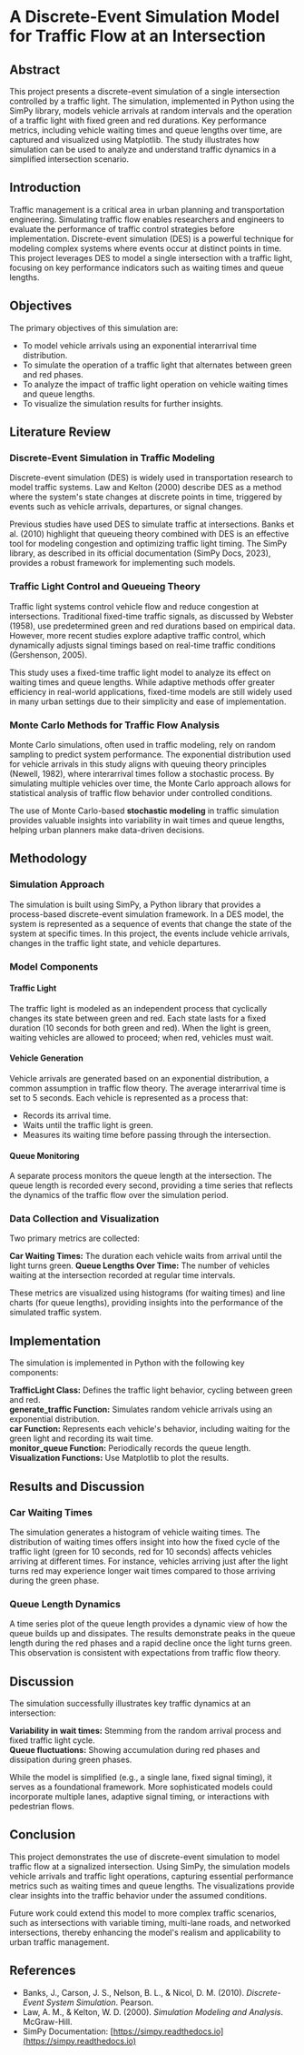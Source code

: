 # A Discrete-Event Simulation Model for Traffic Flow at an Intersection

## Abstract

This project presents a discrete-event simulation of a single intersection controlled by a traffic light. The simulation, implemented in Python using the SimPy library, models vehicle arrivals at random intervals and the operation of a traffic light with fixed green and red durations. Key performance metrics, including vehicle waiting times and queue lengths over time, are captured and visualized using Matplotlib. The study illustrates how simulation can be used to analyze and understand traffic dynamics in a simplified intersection scenario.<br />
## Introduction

Traffic management is a critical area in urban planning and transportation engineering. Simulating traffic flow enables researchers and engineers to evaluate the performance of traffic control strategies before implementation. Discrete-event simulation (DES) is a powerful technique for modeling complex systems where events occur at distinct points in time. This project leverages DES to model a single intersection with a traffic light, focusing on key performance indicators such as waiting times and queue lengths.
## **Objectives**
The primary objectives of this simulation are:

-   To model vehicle arrivals using an exponential interarrival time distribution.
-   To simulate the operation of a traffic light that alternates between green and red phases.
-   To analyze the impact of traffic light operation on vehicle waiting times and queue lengths.
-   To visualize the simulation results for further insights.


##  Literature Review

###  Discrete-Event Simulation in Traffic Modeling

Discrete-event simulation (DES) is widely used in transportation research to model traffic systems. Law and Kelton (2000) describe DES as a method where the system's state changes at discrete points in time, triggered by events such as vehicle arrivals, departures, or signal changes.

Previous studies have used DES to simulate traffic at intersections. Banks et al. (2010) highlight that queueing theory combined with DES is an effective tool for modeling congestion and optimizing traffic light timing. The SimPy library, as described in its official documentation (SimPy Docs, 2023), provides a robust framework for implementing such models.

###  Traffic Light Control and Queueing Theory

Traffic light systems control vehicle flow and reduce congestion at intersections. Traditional fixed-time traffic signals, as discussed by Webster (1958), use predetermined green and red durations based on empirical data. However, more recent studies explore adaptive traffic control, which dynamically adjusts signal timings based on real-time traffic conditions (Gershenson, 2005).

This study uses a fixed-time traffic light model to analyze its effect on waiting times and queue lengths. While adaptive methods offer greater efficiency in real-world applications, fixed-time models are still widely used in many urban settings due to their simplicity and ease of implementation.

### Monte Carlo Methods for Traffic Flow Analysis

Monte Carlo simulations, often used in traffic modeling, rely on random sampling to predict system performance. The exponential distribution used for vehicle arrivals in this study aligns with queuing theory principles (Newell, 1982), where interarrival times follow a stochastic process. By simulating multiple vehicles over time, the Monte Carlo approach allows for statistical analysis of traffic flow behavior under controlled conditions.

The use of Monte Carlo-based **stochastic modeling** in traffic simulation provides valuable insights into variability in wait times and queue lengths, helping urban planners make data-driven decisions.

## Methodology

### Simulation Approach

The simulation is built using SimPy, a Python library that provides a process-based discrete-event simulation framework. In a DES model, the system is represented as a sequence of events that change the state of the system at specific times. In this project, the events include vehicle arrivals, changes in the traffic light state, and vehicle departures.
###  Model Components

####  Traffic Light

The traffic light is modeled as an independent process that cyclically changes its state between green and red. Each state lasts for a fixed duration (10 seconds for both green and red). When the light is green, waiting vehicles are allowed to proceed; when red, vehicles must wait.

####  Vehicle Generation

Vehicle arrivals are generated based on an exponential distribution, a common assumption in traffic flow theory. The average interarrival time is set to 5 seconds. Each vehicle is represented as a process that:

-   Records its arrival time.
-   Waits until the traffic light is green.
-   Measures its waiting time before passing through the intersection.

####  Queue Monitoring

A separate process monitors the queue length at the intersection. The queue length is recorded every second, providing a time series that reflects the dynamics of the traffic flow over the simulation period.

### Data Collection and Visualization

Two primary metrics are collected:

**Car Waiting Times:** The duration each vehicle waits from arrival until the light turns green.
**Queue Lengths Over Time:** The number of vehicles waiting at the intersection recorded at regular time intervals.

These metrics are visualized using histograms (for waiting times) and line charts (for queue lengths), providing insights into the performance of the simulated traffic system.

## Implementation

The simulation is implemented in Python with the following key components:

**TrafficLight Class:** Defines the traffic light behavior, cycling between green and red.<br />
 **generate_traffic Function:** Simulates random vehicle arrivals using an exponential distribution.<br />
 **car Function:** Represents each vehicle's behavior, including waiting for the green light and recording its wait time.<br />
 **monitor_queue Function:** Periodically records the queue length.<br />
**Visualization Functions:** Use Matplotlib to plot the results.
## Results and Discussion

### Car Waiting Times

The simulation generates a histogram of vehicle waiting times. The distribution of waiting times offers insight into how the fixed cycle of the traffic light (green for 10 seconds, red for 10 seconds) affects vehicles arriving at different times. For instance, vehicles arriving just after the light turns red may experience longer wait times compared to those arriving during the green phase.

###  Queue Length Dynamics

A time series plot of the queue length provides a dynamic view of how the queue builds up and dissipates. The results demonstrate peaks in the queue length during the red phases and a rapid decline once the light turns green. This observation is consistent with expectations from traffic flow theory.

## Discussion

The simulation successfully illustrates key traffic dynamics at an intersection:

   **Variability in wait times:** Stemming from the random arrival process and fixed traffic light cycle.<br />
  **Queue fluctuations:** Showing accumulation during red phases and dissipation during green phases.<br />

While the model is simplified (e.g., a single lane, fixed signal timing), it serves as a foundational framework. More sophisticated models could incorporate multiple lanes, adaptive signal timing, or interactions with pedestrian flows.

## Conclusion

This project demonstrates the use of discrete-event simulation to model traffic flow at a signalized intersection. Using SimPy, the simulation models vehicle arrivals and traffic light operations, capturing essential performance metrics such as waiting times and queue lengths. The visualizations provide clear insights into the traffic behavior under the assumed conditions.

Future work could extend this model to more complex traffic scenarios, such as intersections with variable timing, multi-lane roads, and networked intersections, thereby enhancing the model's realism and applicability to urban traffic management.

## References

-   Banks, J., Carson, J. S., Nelson, B. L., & Nicol, D. M. (2010). _Discrete-Event System Simulation_. Pearson.
-   Law, A. M., & Kelton, W. D. (2000). _Simulation Modeling and Analysis_. McGraw-Hill.
-   SimPy Documentation: [https://simpy.readthedocs.io](https://simpy.readthedocs.io)
